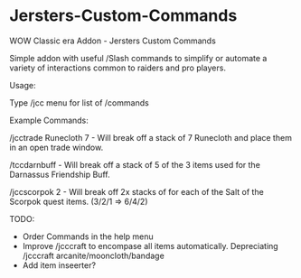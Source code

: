 # Jersters-Custom-Commands
WOW Classic era Addon - Jersters Custom Commands

Simple addon with useful /Slash commands to simplify or automate a variety of interactions common to raiders and pro players.

Usage:

Type /jcc menu for list of /commands

Example Commands:

/jcctrade Runecloth 7 - Will break off a stack of 7 Runecloth and place them in an open trade window.

/tccdarnbuff - Will break off a stack of 5 of the 3 items used for the Darnassus Friendship Buff.

/jccscorpok 2 - Will break off 2x stacks of for each of the Salt of the Scorpok quest items. (3/2/1 => 6/4/2)


TODO:
- Order Commands in the help menu
- Improve /jcccraft to encompase all items automatically. Depreciating /jcccraft arcanite/mooncloth/bandage
- Add item inseerter?
